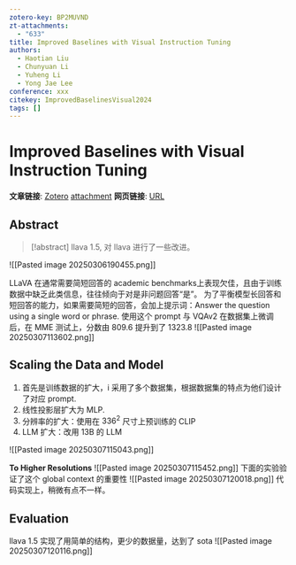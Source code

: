```yaml
---
zotero-key: BP2MUVND
zt-attachments:
  - "633"
title: Improved Baselines with Visual Instruction Tuning
authors:
  - Haotian Liu
  - Chunyuan Li
  - Yuheng Li
  - Yong Jae Lee
conference: xxx
citekey: ImprovedBaselinesVisual2024
tags: []
---
```

# Improved Baselines with Visual Instruction Tuning

**文章链接**: [Zotero](zotero://select/library/items/BP2MUVND) [attachment](<file:///home/ilot/Documents/Zotero/storage/32XQK3KW/Liu%20%E7%AD%89%20-%202024%20-%20Improved%20Baselines%20with%20Visual%20Instruction%20Tuning.pdf>)
**网页链接**: [URL](https://openaccess.thecvf.com/content/CVPR2024/html/Liu_Improved_Baselines_with_Visual_Instruction_Tuning_CVPR_2024_paper.html)
## Abstract

>[!abstract]
> llava 1.5, 对 llava 进行了一些改进。
> 

![[Pasted image 20250306190455.png]]


 
 LLaVA 在通常需要简短回答的 academic benchmarks上表现欠佳，且由于训练数据中缺乏此类信息，往往倾向于对是非问题回答“是”。
 为了平衡模型长回答和短回答的能力，如果需要简短的回答，会加上提示词：Answer the question using a single word or phrase. 使用这个 prompt 与 VQAv2 在数据集上微调后，在 MME 测试上，分数由 809.6 提升到了 1323.8
 ![[Pasted image 20250307113602.png]]
## Scaling the Data and Model

1. 首先是训练数据的扩大，i 采用了多个数据集，根据数据集的特点为他们设计了对应 prompt.
2. 线性投影层扩大为 MLP.
3. 分辨率的扩大：使用在 $336^{2}$ 尺寸上预训练的 CLIP
4. LLM 扩大：改用 13B 的 LLM

![[Pasted image 20250307115043.png]]

**To Higher Resolutions**
![[Pasted image 20250307115452.png]]
下面的实验验证了这个 global context 的重要性
![[Pasted image 20250307120018.png]]
代码实现上，稍微有点不一样。

## Evaluation
llava 1.5 实现了用简单的结构，更少的数据量，达到了 sota
![[Pasted image 20250307120116.png]]